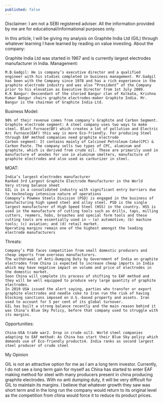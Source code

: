 ```yaml
---
published: false
---
```

Disclaimer: I am not a SEBI registered adviser. All the information provided by me are for educational/informational purposes only.

In this article, I will be giving my analysis on Graphite India Ltd (GIL) through whatever learning I have learned by reading on value investing.
About the company:

Graphite India Ltd was started in 1967 and is currently largest electrodes manufacturer in India.
Management:

    M.B.Gadgil: He is company’s executive director and a qualified engineer with his studies completed in business management. Mr.Gadgil has been with the Company since 1978 and has a rich experience in the graphite electrode industry and was also “President” of the Company prior to his elevation as Executive Director from 1st July 2009.
    K.K Bangur: Descendant of the storied Bangur clan of Kolkata, Krishna Kumar Bangur chairs graphite electrodes-maker Graphite India. Mr. Bangur is the chairman of Graphite India Ltd.

Business Model:

    98% of their revenue comes from company’s Graphite and Carbon Segment.
    Graphite electrode segment: A steel company uses two ways to make steel. Blast Furnace(BF) which creates a lot of pollution and Electric Arc Furnace(EAF) this way is more Eco-friendly. For producing Steel through EAF method companies need graphite electrode
    Carbon segment: It contains mainly of Calcined Petroleum Coke(CPC) & Carbon Paste. The company sells two types of CPC, aluminum and graphite, which is derived from crude oil. These are primarily used in manufacture of anodes for use in aluminum smelters, manufacture of graphite electrodes and also used as carburizer in steel.

MOAT:

    India’s largest electrodes manufacturer
    Ranked 3rd Largest Graphite Electrode Manufacturer in the World
    Very strong balance sheet
    GIL is in a consolidated industry with significant entry barriers due to technology intensive nature of operations
    Comapny’s Powmex Steels Division (PSD) is engaged in the business of manufacturing high speed steel and alloy steel. PSD is the single largest manufacturer of High Speed Steel (HSS) in the country. HSS is used in the manufacture of cutting tools such as drills, taps, milling cutters, reamers, hobs, broaches and special form tools and these cutting tools are essentially used in – (a) automotive; (b) machine tools; (c) aviation; and (d) retail market.
    Operating margins remain one of the highest amongst the leading electrode manufacturers

Threats:

    Company’s PSD faces competition from small domestic producers and cheap imports from overseas manufacturers.
    The withdrawal of Anti-Dumping Duty by Government of India on graphite electrodes from China is expected to increase cheap imports in India which may have negative impact on volume and price of electrodes in the domestic market.
    Soon China will complete its process of shifting to EAF method and they will be well equipped to produce very large quantity of graphite electrodes.
    In 2019 USA issued the alert saying, parties who transfer or export graphite electrodes and needle coke to Iran run the risk of having blocking sanctions imposed on U.S.-based property and assets. Iran used to account for 5 per cent of its global turnover.
    GIL has built a strong balance recently and the main reason behind it was China’s Blue Sky Policy, before that company used to struggle with its margins.

Opportunities:

    China-USA trade war2. Drop in crude oil3. World steel companies adapting to EAF method: As China has start their Blue Sky policy which demands use of Eco-friendly products4. India ranks as second largest steel producer of crude steel

My Opinion

GIL is not an attractive option for me as I am a long term investor. Currently, I do not see a long term gain for myself as China has started to enter EAF making method for steel with many producers present in china producing graphite electrodes. With no anti dumping duty, it will be very difficult for GIL to maintain its margins. I believe that whatever growth they saw was short term and in the long run the company would return to its original level as the competition from china would force it to reduce its product prices.
